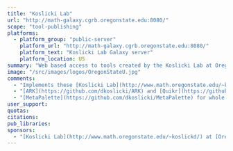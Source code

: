 ```yaml
---
title: "Koslicki Lab"
url: "http://math-galaxy.cgrb.oregonstate.edu:8080/"
scope: "tool-publishing"
platforms:
  - platform_group: "public-server"
    platform_url: "http://math-galaxy.cgrb.oregonstate.edu:8080/"
    platform_text: "Koslicki Lab Galaxy server"
    platform_location: US
summary: "Web based access to tools created by the Koslicki Lab at Oregon State University. "
image: "/src/images/logos/OregonStateU.jpg"
comments:
  - "Implements these [Koslicki Lab](http://www.math.oregonstate.edu/~koslickd/) ([Oregon State University](http://www.oregonstate.edu/)) tools:"
  - "[ARK](https://github.com/dkoslicki/ARK) and [Quikr](https://github.com/dkoslicki/Quikr)/[SEK](https://github.com/dkoslicki/SEK) for 16S rRNA based taxonomic profiling"
  - "[MetaPalette](https://github.com/dkoslicki/MetaPalette) for whole genome shotgun based taxonomic profiling"
user_support:
quotas:
citations:
pub_libraries:
sponsors:
  - "[Koslicki Lab](http://www.math.oregonstate.edu/~koslickd/) at [Oregon State University](http://www.oregonstate.edu/)"
---
```

